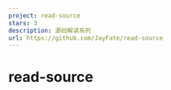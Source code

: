 ```yaml
---
project: read-source
stars: 3
description: 源码解读系列
url: https://github.com/JayFate/read-source
---
```


read-source
===========
